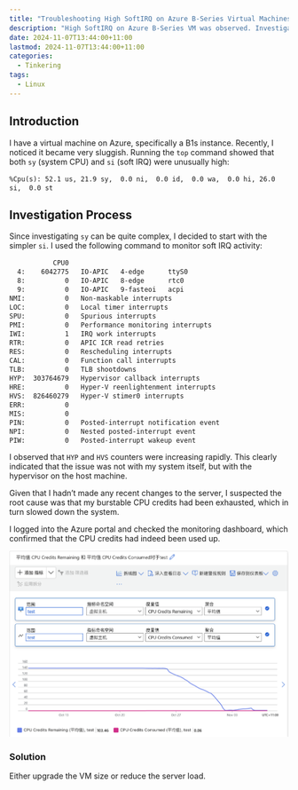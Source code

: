```yaml
---
title: "Troubleshooting High SoftIRQ on Azure B-Series Virtual Machines"
description: "High SoftIRQ on Azure B-Series VM was observed. Investigation revealed that the CPU credits had been exhausted."
date: 2024-11-07T13:44:00+11:00
lastmod: 2024-11-07T13:44:00+11:00
categories:
  - Tinkering
tags:
  - Linux
---
```


## Introduction

I have a virtual machine on Azure, specifically a B1s instance. Recently, I noticed it became very sluggish. Running the `top` command showed that both `sy` (system CPU) and `si` (soft IRQ) were unusually high:

```text
%Cpu(s): 52.1 us, 21.9 sy,  0.0 ni,  0.0 id,  0.0 wa,  0.0 hi, 26.0 si,  0.0 st
```

## Investigation Process

Since investigating `sy` can be quite complex, I decided to start with the simpler `si`. I used the following command to monitor soft IRQ activity:

```text
           CPU0
  4:    6042775   IO-APIC   4-edge      ttyS0
  8:          0   IO-APIC   8-edge      rtc0
  9:          0   IO-APIC   9-fasteoi   acpi
NMI:          0   Non-maskable interrupts
LOC:          0   Local timer interrupts
SPU:          0   Spurious interrupts
PMI:          0   Performance monitoring interrupts
IWI:          1   IRQ work interrupts
RTR:          0   APIC ICR read retries
RES:          0   Rescheduling interrupts
CAL:          0   Function call interrupts
TLB:          0   TLB shootdowns
HYP:  303764679   Hypervisor callback interrupts
HRE:          0   Hyper-V reenlightenment interrupts
HVS:  826460279   Hyper-V stimer0 interrupts
ERR:          0
MIS:          0
PIN:          0   Posted-interrupt notification event
NPI:          0   Nested posted-interrupt event
PIW:          0   Posted-interrupt wakeup event
```

I observed that `HYP` and `HVS` counters were increasing rapidly. This clearly indicated that the issue was not with my system itself, but with the hypervisor on the host machine.

Given that I hadn’t made any recent changes to the server, I suspected the root cause was that my burstable CPU credits had been exhausted, which in turn slowed down the system.

I logged into the Azure portal and checked the monitoring dashboard, which confirmed that the CPU credits had indeed been used up.

![CPU_Credits.png](CPU_Credits.png)

### Solution

Either upgrade the VM size or reduce the server load.
